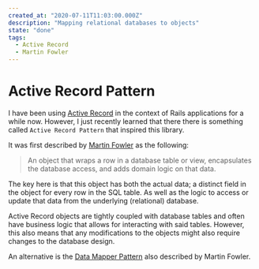 ```yaml
---
created_at: "2020-07-11T11:03:00.000Z"
description: "Mapping relational databases to objects"
state: "done"
tags:
  - Active Record
  - Martin Fowler
---
```


# Active Record Pattern

I have been using [Active Record](https://guides.rubyonrails.org/active_record_basics.html) in the context of Rails applications for a while now. However, I just recently learned that there there is something called `Active Record Pattern` that inspired this library.

It was first described by [Martin Fowler](https://www.martinfowler.com/eaaCatalog/activeRecord.html) as the following:

> An object that wraps a row in a database table or view, encapsulates the database access, and adds domain logic on that data.

The key here is that this object has both the actual data; a distinct field in the object for every row in the SQL table. As well as the logic to access or update that data from the underlying (relational) database.

Active Record objects are tightly coupled with database tables and often have business logic that allows for interacting with said tables. However, this also means that any modifications to the objects might also require changes to the database design.

An alternative is the [Data Mapper Pattern](`https://martinfowler.com/eaaCatalog/dataMapper.html`) also described by Martin Fowler.
